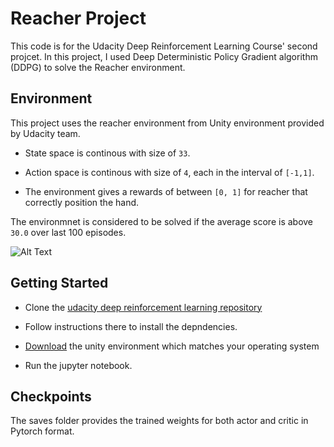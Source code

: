 # Reacher Project 


This code is for the Udacity Deep Reinforcement Learning Course' second projcet. In this project, I used Deep Deterministic Policy Gradient algorithm (DDPG) to solve the Reacher environment.

## Environment

This project uses the reacher environment from Unity environment provided by Udacity team.

- State space is continous with size of `33`.

- Action space is continous with size of `4`, each in the interval of `[-1,1]`.

- The environment gives a rewards of between `[0, 1]` for reacher that correctly position the hand. 

The environmnet is considered to be solved if the average score is above `30.0` over last 100 episodes.

![Alt Text](https://raw.githubusercontent.com/Unity-Technologies/ml-agents/master/docs/images/reacher.png)


## Getting Started

- Clone the <a href="https://github.com/udacity/deep-reinforcement-learning" target="_blank">udacity deep reinforcement learning repository</a>

- Follow instructions there to install the depndencies.


- <a href="https://github.com/udacity/deep-reinforcement-learning/tree/master/p2_continuous-control" target="_blank">Download</a> the unity environment which matches your operating system 


- Run the jupyter notebook.

## Checkpoints

The saves folder provides the trained weights for both actor and critic in Pytorch format.


















